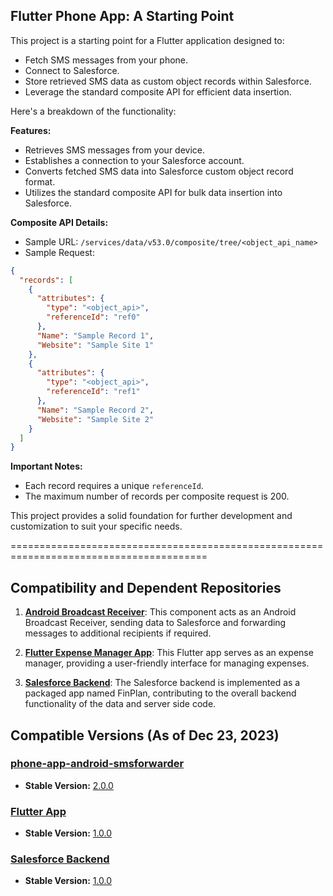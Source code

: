 ## Flutter Phone App: A Starting Point

This project is a starting point for a Flutter application designed to:

* Fetch SMS messages from your phone.
* Connect to Salesforce.
* Store retrieved SMS data as custom object records within Salesforce.
* Leverage the standard composite API for efficient data insertion.

Here's a breakdown of the functionality:

**Features:**

* Retrieves SMS messages from your device.
* Establishes a connection to your Salesforce account.
* Converts fetched SMS data into Salesforce custom object record format.
* Utilizes the standard composite API for bulk data insertion into Salesforce.

**Composite API Details:**

* Sample URL: `/services/data/v53.0/composite/tree/<object_api_name>`
* Sample Request:

```json
{
  "records": [
    {
      "attributes": {
        "type": "<object_api>",
        "referenceId": "ref0"
      },
      "Name": "Sample Record 1",
      "Website": "Sample Site 1"
    },
    {
      "attributes": {
        "type": "<object_api>",
        "referenceId": "ref1"
      },
      "Name": "Sample Record 2",
      "Website": "Sample Site 2"
    }
  ]
}
```

**Important Notes:**

* Each record requires a unique `referenceId`.
* The maximum number of records per composite request is 200.

This project provides a solid foundation for further development and customization to suit your specific needs.

========================================================================================

## Compatibility and Dependent Repositories

1. [**Android Broadcast Receiver**](https://github.com/aritram1/phone-app-android-smsforwarder): This component acts as an Android Broadcast Receiver, sending data to Salesforce and forwarding messages to additional recipients if required.

2. [**Flutter Expense Manager App**](https://github.com/aritram1/flutter-expense-manager): This Flutter app serves as an expense manager, providing a user-friendly interface for managing expenses.

3. [**Salesforce Backend**]((https://github.com/aritram1/fin-plan-managed)): The Salesforce backend is implemented as a packaged app named FinPlan, contributing to the overall backend functionality of the data and server side code.

## Compatible Versions (As of Dec 23, 2023)

### [phone-app-android-smsforwarder](https://github.com/aritram1/phone-app-android-smsforwarder)

- **Stable Version:** [2.0.0](https://github.com/aritram1/phone-app-android-smsforwarder/releases/tag/2.0.0)

### [Flutter App](https://github.com/aritram1/flutter-expense-manager)

- **Stable Version:** [1.0.0](https://github.com/aritram1/flutter-expense-manager/releases/tag/1.0.0)

### [Salesforce Backend](https://github.com/aritram1/salesforce-finplan)

- **Stable Version:** [1.0.0]((https://github.com/aritram1/fin-plan-managed/tree/release/stable/1.0.0))
